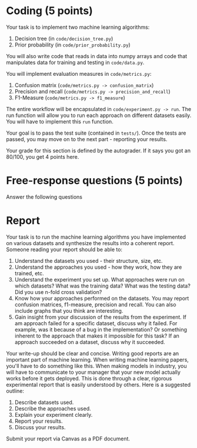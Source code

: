 # Coding (5 points)
Your task is to implement two machine learning algorithms:

1. Decision tree (in `code/decision_tree.py`)
2. Prior probability (in `code/prior_probability.py`)

You will also write code that reads in data into numpy arrays and code that manipulates
data for training and testing in `code/data.py`.

You will implement evaluation measures in `code/metrics.py`:

1. Confusion matrix (`code/metrics.py -> confusion_matrix`)
2. Precision and recall (`code/metrics.py -> precision_and_recall`)
3. F1-Measure (`code/metrics.py -> f1_measure`)

The entire workflow will be encapsulated in `code/experiment.py -> run`. The run function 
will allow you to run each approach on different datasets easily. You will have to 
implement this `run` function.

Your goal is to pass the test suite (contained in `tests/`). Once the tests are passed, you 
may move on to the next part - reporting your results.

Your grade for this section is defined by the autograder. If it says you got an 80/100,
you get 4 points here.

# Free-response questions (5 points)
Answer the following questions

# Report 
Your task is to run the machine learning algorithms you have implemented on various
datasets and synthesize the results into a coherent report. Someone reading your 
report should be able to:

1. Understand the datasets you used - their structure, size, etc.
2. Understand the approaches you used - how they work, how they are trained, etc.
3. Understand the experiment you set up. What approaches were run on which datasets? What
   was the training data? What was the testing data? Did you use n-fold cross 
   validation?
4. Know how your approaches performed on the datasets. You may report confusion 
   matrices, f1-measure, precision and recall. You can also include graphs that you 
   think are interesting. 
5. Gain insight from your discussion of the results from the experiment. If am 
   approach failed for a specific dataset, discuss why it failed. For example, was it
   because of a bug in the implementation? Or something inherent to the approach that
   makes it impossible for this task? If an approach succeeded on a dataset, discuss why 
   it succeeded.

Your write-up should be clear and concise. Writing good reports are an important part 
of machine learning. When writing machine learning papers, you'll have to do something
like this. When making models in industry, you will have to communicate to your
manager that your new model actually works before it gets deployed. This is done 
through a clear, rigorous experimental report that is easily understood by others.
Here is a suggested outline:

1. Describe datasets used.
2. Describe the approaches used.
3. Explain your experiment clearly.
4. Report your results.
5. Discuss your results.

Submit your report via Canvas as a PDF document.